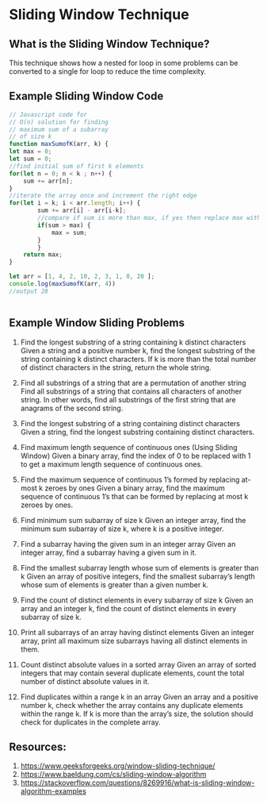 # Sliding Window Technique

## What is the Sliding Window Technique?

This technique shows how a nested for loop in some problems can be converted to a single for loop to reduce the time complexity.

## Example Sliding Window Code

```javascript
// Javascript code for
// O(n) solution for finding
// maximum sum of a subarray
// of size k
function maxSumofK(arr, k) {
let max = 0;
let sum = 0;
//find initial sum of first k elements
for(let n = 0; n < k ; n++) {
	sum += arr[n];	
}
//iterate the array once and increment the right edge
for(let i = k; i < arr.length; i++) {	
		sum += arr[i] - arr[i-k];
		//compare if sum is more than max, if yes then replace max with new sum value
		if(sum > max) {
			max = sum;
		}
		}
	return max;
}

let arr = [1, 4, 2, 10, 2, 3, 1, 0, 20 ];
console.log(maxSumofK(arr, 4))
//output 28



```

## Example Window Sliding Problems

1. Find the longest substring of a string containing k distinct characters
Given a string and a positive number k, find the longest substring of the string containing k distinct characters. If k is more than the total number of distinct characters in the string, return the whole string.

2. Find all substrings of a string that are a permutation of another string
Find all substrings of a string that contains all characters of another string. In other words, find all substrings of the first string that are anagrams of the second string.

3. Find the longest substring of a string containing distinct characters
Given a string, find the longest substring containing distinct characters.

4. Find maximum length sequence of continuous ones (Using Sliding Window)
Given a binary array, find the index of 0 to be replaced with 1 to get a maximum length sequence of continuous ones.

5. Find the maximum sequence of continuous 1’s formed by replacing at-most k zeroes by ones
Given a binary array, find the maximum sequence of continuous 1’s that can be formed by replacing at most k zeroes by ones.

6. Find minimum sum subarray of size k
Given an integer array, find the minimum sum subarray of size k, where k is a positive integer.

7. Find a subarray having the given sum in an integer array
Given an integer array, find a subarray having a given sum in it.

8. Find the smallest subarray length whose sum of elements is greater than k
Given an array of positive integers, find the smallest subarray’s length whose sum of elements is greater than a given number k.

9. Find the count of distinct elements in every subarray of size k
Given an array and an integer k, find the count of distinct elements in every subarray of size k.

10. Print all subarrays of an array having distinct elements
Given an integer array, print all maximum size subarrays having all distinct elements in them.

11. Count distinct absolute values in a sorted array
Given an array of sorted integers that may contain several duplicate elements, count the total number of distinct absolute values in it.

12. Find duplicates within a range k in an array
Given an array and a positive number k, check whether the array contains any duplicate elements within the range k. If k is more than the array’s size, the solution should check for duplicates in the complete array.


## Resources:
 1. https://www.geeksforgeeks.org/window-sliding-technique/
 2. https://www.baeldung.com/cs/sliding-window-algorithm
 3. https://stackoverflow.com/questions/8269916/what-is-sliding-window-algorithm-examples